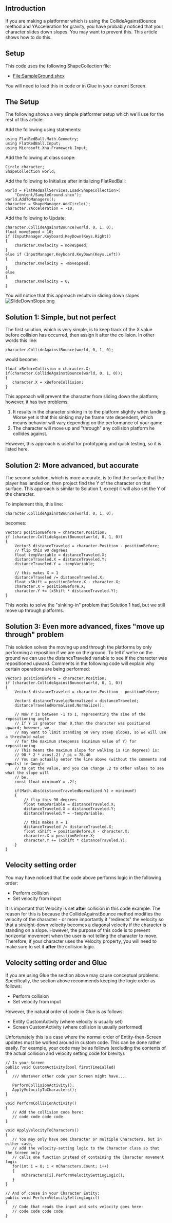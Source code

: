 ## Introduction

If you are making a platformer which is using the CollideAgainstBounce method and YAcceleration for gravity, you have probably noticed that your character slides down slopes. You may want to prevent this. This article shows how to do this.

## Setup

This code uses the following ShapeCollection file:

-   [File:SampleGround.shcx](/frb/docs/index.php?title=File:SampleGround.shcx "File:SampleGround.shcx")

You will need to load this in code or in Glue in your current Screen.

## The Setup

The following shows a very simple platformer setup which we'll use for the rest of this article:

Add the following using statements:

    using FlatRedBall.Math.Geometry;
    using FlatRedBall.Input;
    using Microsoft.Xna.Framework.Input;

Add the following at class scope:

    Circle character;
    ShapeCollection world;

Add the following to Initialize after initializing FlatRedBall:

    world = FlatRedBallServices.Load<ShapeCollection>(
        "Content/SampleGround.shcx");
    world.AddToManagers();
    character = ShapeManager.AddCircle();
    character.YAcceleration = -10;

Add the following to Update:

    character.CollideAgainstBounce(world, 0, 1, 0);
    float moveSpeed = 10;
    if (InputManager.Keyboard.KeyDown(Keys.Right))
    {
        character.XVelocity = moveSpeed;
    }
    else if (InputManager.Keyboard.KeyDown(Keys.Left))
    {
        character.XVelocity = -moveSpeed;
    }
    else
    {
        character.XVelocity = 0;
    }

You will notice that this approach results in sliding down slopes![SlideDownSlope.png](/media/migrated_media-SlideDownSlope.png)

## Solution 1: Simple, but not perfect

The first solution, which is very simple, is to keep track of the X value before collision has occurred, then assign it after the collision. In other words this line:

    character.CollideAgainstBounce(world, 0, 1, 0);

would become:

    float xBeforeCollision = character.X;
    if(character.CollideAgainstBounce(world, 0, 1, 0));
    {
       character.X = xBeforeCollision;
    }

This approach will prevent the character from sliding down the platform; however, it has two problems:

1.  It results in the character sinking in to the platform slightly when landing. Worse yet is that this sinking may be frame rate dependent, which means behavior will vary depending on the performance of your game.
2.  The character will move up and "through" any collision platform he collides against.

However, this approach is useful for prototyping and quick testing, so it is listed here.

## Solution 2: More advanced, but accurate

The second solution, which is more accurate, is to find the surface that the player has landed on, then project find the Y of the character on that surface. This approach is similar to Solution 1, except it will also set the Y of the character.

To implement this, this line:

    character.CollideAgainstBounce(world, 0, 1, 0);

becomes:

    Vector3 positionBefore = character.Position;
    if (character.CollideAgainstBounce(world, 0, 1, 0))
    {
        Vector3 distanceTraveled = character.Position - positionBefore;
        // flip this 90 degrees
        float tempVariable = distanceTraveled.X;
        distanceTraveled.X = distanceTraveled.Y;
        distanceTraveled.Y = -tempVariable;

        // this makes X = 1
        distanceTraveled /= distanceTraveled.X;
        float xShift = positionBefore.X - character.X;
        character.X = positionBefore.X;
        character.Y += (xShift * distanceTraveled.Y);
    }

This works to solve the "sinking-in" problem that Solution 1 had, but we still move up through platforms.

## Solution 3: Even more advanced, fixes "move up through" problem

This solution solves the moving up and through the platforms by only performing a reposition if we are on the ground. To tell if we're on the ground we can use the distanceTraveled variable to see if the character was repositioned upward. Comments in the following code will explain why certain operations are being performed:

    Vector3 positionBefore = character.Position;
    if (character.CollideAgainstBounce(world, 0, 1, 0))
    {
        Vector3 distanceTraveled = character.Position - positionBefore;

        Vector3 distanceTraveledNormalized = distanceTraveled;
        distanceTraveledNormalized.Normalize();

        // Now Y is between -1 to 1, representing the sine of the repositioning angle
        // If Y is greater than 0,than the character was positioned upward; however, we 
        // may want to limit standing on very steep slopes, so we will use a threshold value
        // for the maximum steepenss (minimum value of Y) for repositioning
        // This means the maximum slope for walking is (in degrees) is:
        // 90 * 2 * acos(.2) / pi = 78.46
        // You can actually enter the line above (without the comments and equals) in Google
        // to get the value, and you can change .2 to other values to see what the slope will
        // be.
        const float minimumY = .2f;

        if(Math.Abs(distanceTraveledNormalized.Y) > minimumY)
        {
            // flip this 90 degrees
            float tempVariable = distanceTraveled.X;
            distanceTraveled.X = distanceTraveled.Y;
            distanceTraveled.Y = -tempVariable;
     
            // this makes X = 1
            distanceTraveled /= distanceTraveled.X;
            float xShift = positionBefore.X - character.X;
            character.X = positionBefore.X;
            character.Y += (xShift * distanceTraveled.Y);
        }
    }

## Velocity setting order

You may have noticed that the code above performs logic in the following order:

-   Perform collision
-   Set velocity from input

It is important that Velocity is set **after** collision in this code example. The reason for this is because the CollideAgainstBounce method modifies the velocity of the character - or more importantly it "redirects" the velocity so that a straight-down velocity becomes a diagonal velocity if the character is standing on a slope. However, the purpose of this code is to prevent horizontal movement when the user is not telling the character to move. Therefore, if your character uses the Velocity property, you will need to make sure to set it **after** the collision logic.

## Velocity setting order and Glue

If you are using Glue the section above may cause conceptual problems. Specifically, the section above recommends keeping the logic order as follows:

-   Perform collision
-   Set velocity from input

However, the natural order of code in Glue is as follows:

-   Entity CustomActivity (where velocity is usually set)
-   Screen CustomActivity (where collision is usually performed)

Unfortunately this is a case where the normal order of Entity-then-Screen updates must be worked around in custom code. This can be done rather easily. For example, your code may be as follows (excluding the contents of the actual collision and velocity setting code for brevity):

    // In your Screen
    public void CustomActivity(bool firstTimeCalled)
    {
       /// Whatever other code your Screen might have....

       PerformCollisionActivity();
       ApplyVelocityToCharacters();   
    }

    void PerformCollisionActivity()
    {
       // Add the collision code here:
       // code code code code
    }

    void ApplyVelocityToCharacters()
    {
       // You may only have one Character or multiple Characters, but in either case, 
       // add the velocity-setting logic to the Character class so that the Screen only
       // calls one function instead of containing the Character movement logic
       for(int i = 0; i < mCharacters.Count; i++)
       {
           mCharacters[i].PerformVelocitySettingLogic();
       }
    }

    // And of couse in your Character Entity:
    public void PerformVelocitySettingLogic()
    {
       // Code that reads the input and sets velocity goes here:
       // code code code code
    }
